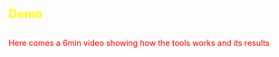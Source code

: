 <!-- 6min -->

# 

## <span style="color:yellow">Demo</span>

##

<span style="color:red">Here comes a 6min video showing how the tools works and its results</span>

<!--
- User tool interaction (with an alias), record a video
- Use the end to end testing, combining with amazon, anonymazing 

 How to create a video?

 https://www.macworld.co.uk/how-to/mac-software/how-record-screen-on-your-mac-3527168/
-->